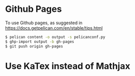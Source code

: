 # Github Pages

To use Github pages, as suggested in https://docs.getpelican.com/en/stable/tips.html

```bash
$ pelican content -o output -s pelicanconf.py
$ ghp-import output -b gh-pages
$ git push origin gh-pages
```

# Use KaTex instead of Mathjax

